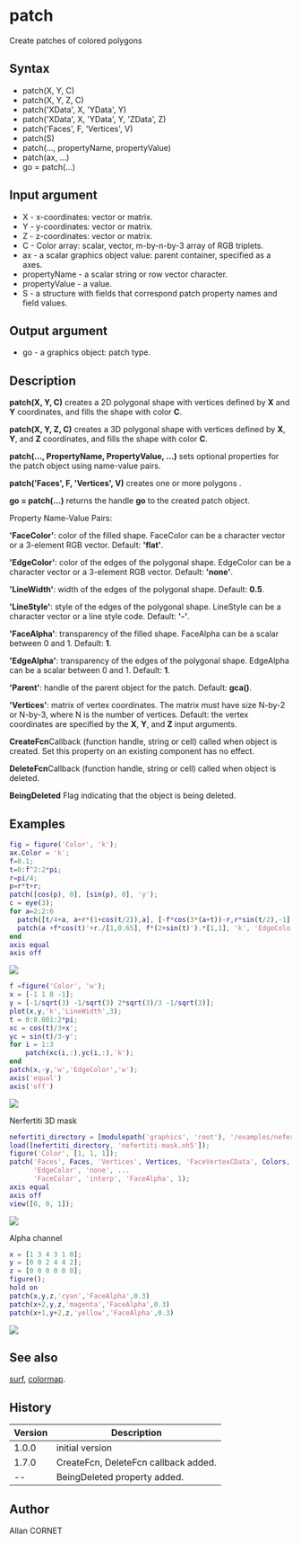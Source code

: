 # patch

Create patches of colored polygons

## Syntax

- patch(X, Y, C)
- patch(X, Y, Z, C)
- patch('XData', X, 'YData', Y)
- patch('XData', X, 'YData', Y, 'ZData', Z)
- patch('Faces', F, 'Vertices', V)
- patch(S)
- patch(..., propertyName, propertyValue)
- patch(ax, ...)
- go = patch(...)

## Input argument

- X - x-coordinates: vector or matrix.
- Y - y-coordinates: vector or matrix.
- Z - z-coordinates: vector or matrix.
- C - Color array: scalar, vector, m-by-n-by-3 array of RGB triplets.
- ax - a scalar graphics object value: parent container, specified as a axes.
- propertyName - a scalar string or row vector character.
- propertyValue - a value.
- S - a structure with fields that correspond patch property names and field values.

## Output argument

- go - a graphics object: patch type.

## Description

  <p><b>patch(X, Y, C)</b> creates a 2D polygonal shape with vertices defined by <b>X</b> and <b>Y</b> coordinates, and fills the shape with color <b>C</b>.</p>
  <p><b>patch(X, Y, Z, C)</b> creates a 3D polygonal shape with vertices defined by <b>X</b>, <b>Y</b>, and <b>Z</b> coordinates, and fills the shape with color <b>C</b>.</p>
  <p><b>patch(..., PropertyName, PropertyValue, ...)</b> sets optional properties for the patch object using name-value pairs.</p>
  <p><b>patch('Faces', F, 'Vertices', V)</b> creates one or more polygons .</p>
  <p><b>go = patch(...)</b> returns the handle <b>go</b> to the created patch object.</p>
  <p>Property Name-Value Pairs:</p>
  <p/>
  <p><b>'FaceColor'</b>: color of the filled shape. FaceColor can be a character vector or a 3-element RGB vector. Default: <b>'flat'</b>.</p>
  <p><b>'EdgeColor'</b>: color of the edges of the polygonal shape. EdgeColor can be a character vector or a 3-element RGB vector. Default: <b>'none'</b>.</p>
  <p><b>'LineWidth'</b>: width of the edges of the polygonal shape. Default: <b>0.5</b>.</p>
  <p><b>'LineStyle'</b>: style of the edges of the polygonal shape. LineStyle can be a character vector or a line style code. Default: <b>'-'</b>.</p>
  <p><b>'FaceAlpha'</b>: transparency of the filled shape. FaceAlpha can be a scalar between 0 and 1. Default: <b>1</b>.</p>
  <p><b>'EdgeAlpha'</b>: transparency of the edges of the polygonal shape. EdgeAlpha can be a scalar between 0 and 1. Default: <b>1</b>.</p>
  <p><b>'Parent'</b>: handle of the parent object for the patch. Default: <b>gca()</b>.</p>
  <p><b>'Vertices'</b>: matrix of vertex coordinates. The matrix must have size N-by-2 or N-by-3, where N is the number of vertices. Default: the vertex coordinates are specified by the <b>X</b>, <b>Y</b>, and <b>Z</b> input arguments.</p>
  <p><b>CreateFcn</b>Callback (function handle, string or cell) called when object is created.
Set this property on an existing component has no effect.</p>
  <p><b>DeleteFcn</b>Callback (function handle, string or cell) called when object is deleted.</p>
  <p><b>BeingDeleted</b> Flag indicating that the object is being deleted.</p>

## Examples

```matlab
fig = figure('Color', 'k');
ax.Color = 'k';
f=0.1;
t=0:f^2:2*pi;
r=pi/4;
p=r*t+r;
patch([cos(p), 0], [sin(p), 0], 'y');
c = eye(3);
for a=2:2:6
  patch([t/4+a, a+r*(1+cos(t/2)),a], [-f*cos(3*(a+t))-r,r*sin(t/2),-1], c(a/2,:));
  patch(a +f*cos(t)'+r./[1,0.65], f*(2+sin(t)').*[1,1], 'k', 'EdgeColor', 'w', 'LineWidth', pi)
end
axis equal
axis off
```

<img src="patch_1_57E1B5A6.svg" align="middle"/>

```matlab
f =figure('Color', 'w');
x = [-1 1 0 -1];
y = [-1/sqrt(3) -1/sqrt(3) 2*sqrt(3)/3 -1/sqrt(3)];
plot(x,y,'k','LineWidth',3);
t = 0:0.001:2*pi;
xc = cos(t)/3+x';
yc = sin(t)/3-y';
for i = 1:3
    patch(xc(i,:),yc(i,:),'k');
end
patch(x,-y,'w','EdgeColor','w');
axis('equal')
axis('off')
```

<img src="patch_2_242108D8.svg" align="middle"/>

Nerfertiti 3D mask

```matlab
nefertiti_directory = [modulepath('graphics', 'root'), '/examples/nefertiti-mask/'];
load([nefertiti_directory, 'nefertiti-mask.nh5']);
figure('Color', [1, 1, 1]);
patch('Faces', Faces, 'Vertices', Vertices, 'FaceVertexCData', Colors, ...
      'EdgeColor', 'none', ...
      'FaceColor', 'interp', 'FaceAlpha', 1);
axis equal
axis off
view([0, 0, 1]);
```

<img src="patch_3_968CD83F.svg" align="middle"/>

Alpha channel

```matlab
x = [1 3 4 3 1 0];
y = [0 0 2 4 4 2];
z = [0 0 0 0 0 0];
figure();
hold on
patch(x,y,z,'cyan','FaceAlpha',0.3)
patch(x+2,y,z,'magenta','FaceAlpha',0.3)
patch(x+1,y+2,z,'yellow','FaceAlpha',0.3)
```

<img src="patch_4_F3B9E78.svg" align="middle"/>

## See also

[surf](surf.md), [colormap](colormap.md).

## History

| Version | Description                          |
| ------- | ------------------------------------ |
| 1.0.0   | initial version                      |
| 1.7.0   | CreateFcn, DeleteFcn callback added. |
| --      | BeingDeleted property added.         |

## Author

Allan CORNET
